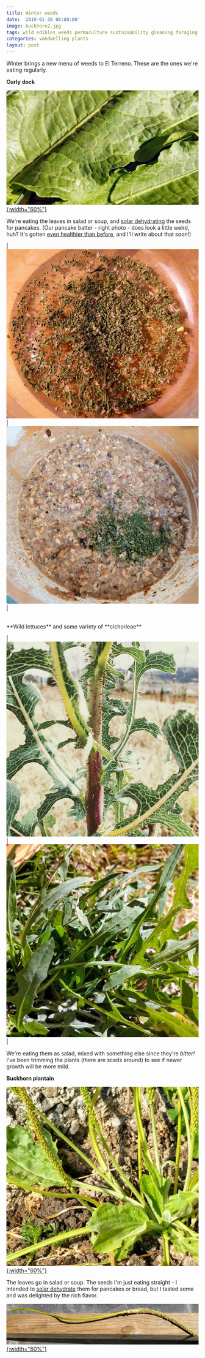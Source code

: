 ```yaml
---
title: Winter weeds
date: '2019-01-30 06:00:00'
image: buckhorn2.jpg
tags: wild edibles weeds permaculture sustainability gleaning foraging
categories: vandwelling plants
layout: post
---
```


Winter brings a new menu of weeds to El Terreno. These are the ones we're eating regularly.

**Curly dock**

[![](/images/curly_dock_.jpg){:width="60%"}](/images/curly_dock.jpg) 

We're eating the leaves in salad or soup, and [solar dehydrating](https://reverdecer.annalisagross.com/2018/10/02/solar-dehydrator-2nd-attempt/) the seeds for pancakes. (Our pancake batter - right photo - does look a little weird, huh? It's gotten [even healthier than before](https://reverdecer.annalisagross.com/2018/08/09/how-to-make-squash-pancakes/), and I'll write about that soon!)

| [![](/images/dock_seeds_.jpg)](/images/dock_seeds.jpg) | [![](/images/dock_seeds_pancakes_.jpg)](/images/dock_seeds_pancakes.jpg) |

<br>
**Wild lettuces** and some variety of **cichorieae**

| [![](/images/wild_lettuce_.jpg)](/images/wild_lettuce.jpg) | [![](/images/cichorieae_.jpg)](/images/cichorieae.jpg) |

We're eating them as salad, mixed with something else since they're *bitter!* I've been trimming the plants (there are scads around) to see if newer growth will be more mild.


**Buckhorn plantain**

[![](/images/buckhorn_.jpg){:width="60%"}](/images/buckhorn.jpg)

The leaves go in salad or soup. The seeds I'm just eating straight - I intended to [solar dehydrate](https://reverdecer.annalisagross.com/2018/10/02/solar-dehydrator-2nd-attempt/) them for pancakes or bread, but I tasted some and was delighted by the rich flavor.

[![](/images/buckhorn4_.jpg){:width="60%"}](/images/buckhorn4.jpg)